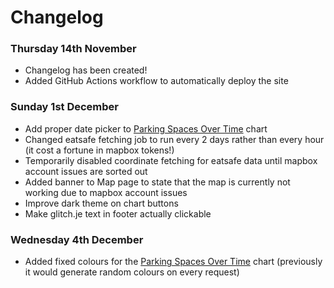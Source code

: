 # Changelog

### Thursday 14th November
* Changelog has been created!
* Added GitHub Actions workflow to automatically deploy the site

### Sunday 1st December
* Add proper date picker to [Parking Spaces Over Time](http://localhost:3000/charts/transport/parking-over-time) chart
* Changed eatsafe fetching job to run every 2 days rather than every hour (it cost a fortune in mapbox tokens!)
* Temporarily disabled coordinate fetching for eatsafe data until mapbox account issues are sorted out
* Added banner to Map page to state that the map is currently not working due to mapbox account issues
* Improve dark theme on chart buttons
* Make glitch.je text in footer actually clickable

### Wednesday 4th December
* Added fixed colours for the [Parking Spaces Over Time](http://localhost:3000/charts/transport/parking-over-time) chart (previously it would generate random colours on every request)